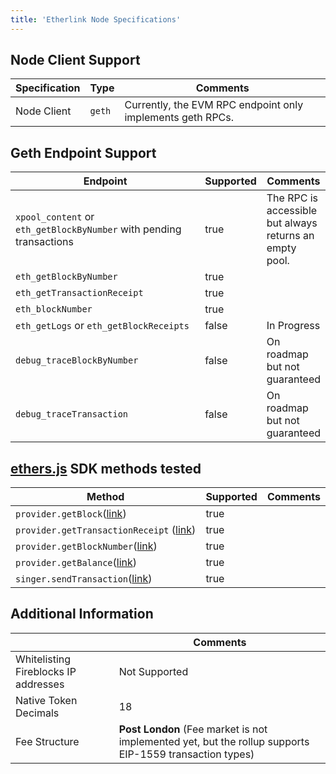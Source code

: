 ```yaml
---
title: 'Etherlink Node Specifications'
---
```


## Node Client Support

| Specification | Type   | Comments                                                   |
| ------------- | ------ | ---------------------------------------------------------- |
| Node Client   | `geth` | Currently, the EVM RPC endpoint only implements geth RPCs. |

## Geth Endpoint Support

<table><thead><tr><th width="333.3333333333333">Endpoint</th><th data-type="checkbox">Supported</th><th>Comments</th></tr></thead><tbody><tr><td><code>xpool_content</code> or <code>eth_getBlockByNumber</code> with pending transactions</td><td>true</td><td>The RPC is accessible but always returns an empty pool.</td></tr><tr><td><code>eth_getBlockByNumber</code></td><td>true</td><td></td></tr><tr><td><code>eth_getTransactionReceipt</code></td><td>true</td><td></td></tr><tr><td><code>eth_blockNumber</code></td><td>true</td><td></td></tr><tr><td><code>eth_getLogs</code> or <code>eth_getBlockReceipts</code></td><td>false</td><td>In Progress</td></tr><tr><td><code>debug_traceBlockByNumber</code></td><td>false</td><td>On roadmap but not guaranteed </td></tr><tr><td><code>debug_traceTransaction</code></td><td>false</td><td>On roadmap but not guaranteed </td></tr></tbody></table>

## [ethers.js](https://docs.ethers.org/v6/) SDK methods tested

<table><thead><tr><th width="366.3333333333333">Method</th><th data-type="checkbox">Supported</th><th>Comments</th></tr></thead><tbody><tr><td><code>provider.getBlock</code>(<a href="https://docs.ethers.org/v6/api/providers/#Provider-getBlock">link</a>)</td><td>true</td><td></td></tr><tr><td><code>provider.getTransactionReceipt</code> (<a href="https://docs.ethers.org/v6/api/providers/#Provider-getTransactionReceipt">link</a>)</td><td>true</td><td></td></tr><tr><td><code>provider.getBlockNumber</code>(<a href="https://docs.ethers.org/v6/api/providers/#Provider-getBlockNumber">link</a>)</td><td>true</td><td></td></tr><tr><td><code>provider.getBalance</code>(<a href="https://docs.ethers.org/v6/api/providers/#Provider-getBalance">link</a>)</td><td>true</td><td></td></tr><tr><td><code>singer.sendTransaction</code>(<a href="https://docs.ethers.org/v6/api/providers/#Signer-sendTransaction">link</a>)</td><td>true</td><td></td></tr></tbody></table>

## Additional Information

|                                      | Comments                                                                                                |
| ------------------------------------ | ------------------------------------------------------------------------------------------------------- |
| Whitelisting Fireblocks IP addresses | Not Supported                                                                                           |
| Native Token Decimals                | 18                                                                                                      |
| Fee Structure                        | **Post London** (Fee market is not implemented yet, but the rollup supports EIP-1559 transaction types) |
